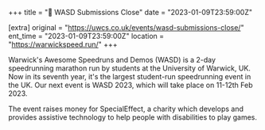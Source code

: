 +++
title = "🏃 WASD Submissions Close"
date = "2023-01-09T23:59:00Z"

[extra]
original = "https://uwcs.co.uk/events/wasd-submissions-close/"    
ent_time = "2023-01-09T23:59:00Z"
location = "https://warwickspeed.run/"
+++

Warwick's Awesome Speedruns and Demos (WASD) is a 2-day speedrunning marathon run by students at the University of Warwick, UK. Now in its seventh year, it's the largest student-run speedrunning event in the UK. Our next event is WASD 2023, which will take place on 11-12th Feb 2023.

The event raises money for SpecialEffect, a charity which develops and provides assistive technology to help people with disabilities to play games.
